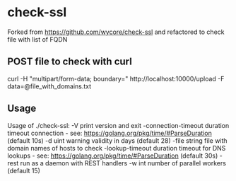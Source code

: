 # check-ssl
Forked from https://github.com/wycore/check-ssl and refactored to check file with list of FQDN 

## POST file to check with curl
curl  -H "multipart/form-data; boundary=" http://localhost:10000/upload -F  data=@file_with_domains.txt

## Usage
Usage of ./check-ssl:
  -V    print version and exit
  -connection-timeout duration
        timeout connection - see: https://golang.org/pkg/time/#ParseDuration (default 10s)
  -d uint
        warning validity in days (default 28)
  -file string
        file with domain names of hosts to check
  -lookup-timeout duration
        timeout for DNS lookups - see: https://golang.org/pkg/time/#ParseDuration (default 30s)
  -rest
        run as a daemon with REST handlers
  -w int
        number of parallel workers (default 15)